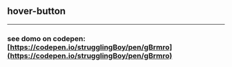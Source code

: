 ## hover-button
---
### see domo on codepen: [https://codepen.io/strugglingBoy/pen/gBrmro](https://codepen.io/strugglingBoy/pen/gBrmro) 